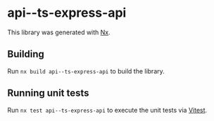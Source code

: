 # api--ts-express-api

This library was generated with [Nx](https://nx.dev).

## Building

Run `nx build api--ts-express-api` to build the library.

## Running unit tests

Run `nx test api--ts-express-api` to execute the unit tests via [Vitest](https://vitest.dev/).
